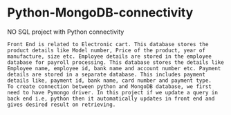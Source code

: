 # Python-MongoDB-connectivity
NO SQL project with Python connectivity


    Front End is related to Electronic cart. This database stores the product details like Model number, Price of the product, year of manufacture, size etc. Employee details are stored in the employee database for payroll processing. This database stores the details like Employee name, employee id, bank name and account number etc. Payment details are stored in a separate database. This includes payment details like, payment id, bank name, card number and payment type.
    To create connection between python and MongoDB database, we first need to have Pymongo driver. In this project if we update a query in back end i.e, python then it automatically updates in front end and gives desired result on retrieving.
